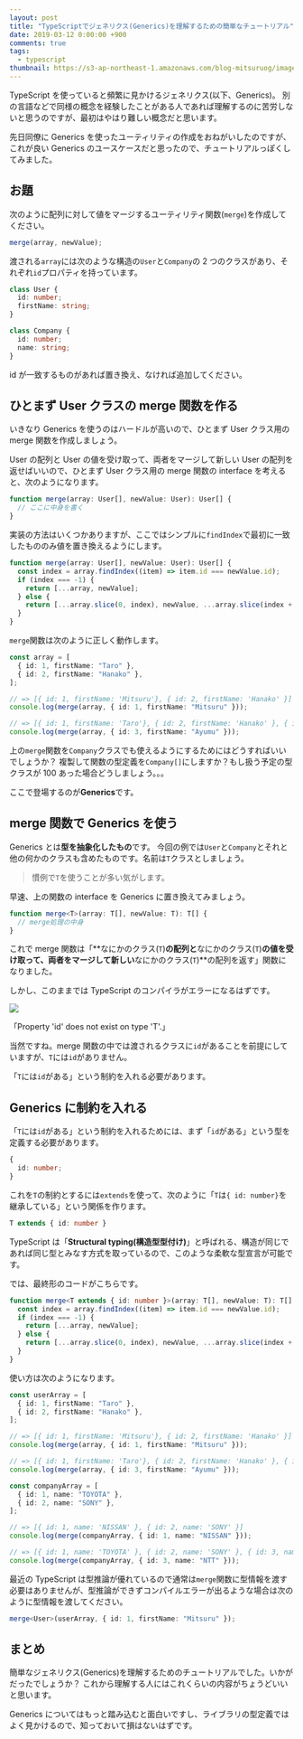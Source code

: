 ```yaml
---
layout: post
title: "TypeScriptでジェネリクス(Generics)を理解するための簡単なチュートリアル"
date: 2019-03-12 0:00:00 +900
comments: true
tags:
  - typescript
thumbnail: https://s3-ap-northeast-1.amazonaws.com/blog-mitsuruog/images/2019/typescript-generics-logo.jpg
---
```


TypeScript を使っていると頻繁に見かけるジェネリクス(以下、Generics)。
別の言語などで同様の概念を経験したことがある人であれば理解するのに苦労しないと思うのですが、最初はやはり難しい概念だと思います。

先日同僚に Generics を使ったユーティリティの作成をおねがいしたのですが、これが良い Generics のユースケースだと思ったので、チュートリアルっぽくしてみました。

## お題

次のように配列に対して値をマージするユーティリティ関数(`merge`)を作成してください。

```ts
merge(array, newValue);
```

渡される`array`には次のような構造の`User`と`Company`の 2 つのクラスがあり、それぞれ`id`プロパティを持っています。

```ts
class User {
  id: number;
  firstName: string;
}

class Company {
  id: number;
  name: string;
}
```

id が一致するものがあれば置き換え、なければ追加してください。

## ひとまず User クラスの merge 関数を作る

いきなり Generics を使うのはハードルが高いので、ひとまず User クラス用の merge 関数を作成しましょう。

User の配列と User の値を受け取って、両者をマージして新しい User の配列を返せばいいので、ひとまず User クラス用の merge 関数の interface を考えると、次のようになります。

```ts
function merge(array: User[], newValue: User): User[] {
  // ここに中身を書く
}
```

実装の方法はいくつかありますが、ここではシンプルに`findIndex`で最初に一致したもののみ値を置き換えるようにします。

```ts
function merge(array: User[], newValue: User): User[] {
  const index = array.findIndex((item) => item.id === newValue.id);
  if (index === -1) {
    return [...array, newValue];
  } else {
    return [...array.slice(0, index), newValue, ...array.slice(index + 1)];
  }
}
```

`merge`関数は次のように正しく動作します。

```ts
const array = [
  { id: 1, firstName: "Taro" },
  { id: 2, firstName: "Hanako" },
];

// => [{ id: 1, firstName: 'Mitsuru'}, { id: 2, firstName: 'Hanako' }]
console.log(merge(array, { id: 1, firstName: "Mitsuru" }));

// => [{ id: 1, firstName: 'Taro'}, { id: 2, firstName: 'Hanako' }, { id: 3, firstName: 'Ayumu' }]
console.log(merge(array, { id: 3, firstName: "Ayumu" }));
```

上の`merge`関数を`Company`クラスでも使えるようにするためにはどうすればいいでしょうか？
複製して関数の型定義を`Company[]`にしますか？もし扱う予定の型クラスが 100 あった場合どうしましょう。。。

ここで登場するのが**Generics**です。

## merge 関数で Generics を使う

Generics とは**型を抽象化したもの**です。
今回の例では`User`と`Company`とそれと他の何かのクラスも含めたものです。名前は`T`クラスとしましょう。

> 慣例で`T`を使うことが多い気がします。

早速、上の関数の interface を Generics に置き換えてみましょう。

```ts
function merge<T>(array: T[], newValue: T): T[] {
  // merge処理の中身
}
```

これで merge 関数は「**なにかのクラス(`T`)**の配列と**なにかのクラス(`T`)**の値を受け取って、両者をマージして新しい**なにかのクラス(`T`)**の配列を返す」関数になりました。

しかし、このままでは TypeScript のコンパイラがエラーになるはずです。

![](https://s3-ap-northeast-1.amazonaws.com/blog-mitsuruog/images/2019/typescript-generics1.png)

「Property 'id' does not exist on type 'T'.」

当然ですね。merge 関数の中では渡されるクラスに`id`があることを前提にしていますが、`T`には`id`がありません。

「`T`には`id`がある」という制約を入れる必要があります。

## Generics に制約を入れる

「`T`には`id`がある」という制約を入れるためには、まず「`id`がある」という型を定義する必要があります。

```ts
{
  id: number;
}
```

これを`T`の制約とするには`extends`を使って、次のように「`T`は`{ id: number}`を継承している」という関係を作ります。

```ts
T extends { id: number }
```

TypeScript は「**Structural typing(構造型型付け)**」と呼ばれる、構造が同じであれば同じ型とみなす方式を取っているので、このような柔軟な型宣言が可能です。

では、最終形のコードがこちらです。

```ts
function merge<T extends { id: number }>(array: T[], newValue: T): T[] {
  const index = array.findIndex((item) => item.id === newValue.id);
  if (index === -1) {
    return [...array, newValue];
  } else {
    return [...array.slice(0, index), newValue, ...array.slice(index + 1)];
  }
}
```

使い方は次のようになります。

```ts
const userArray = [
  { id: 1, firstName: "Taro" },
  { id: 2, firstName: "Hanako" },
];

// => [{ id: 1, firstName: 'Mitsuru'}, { id: 2, firstName: 'Hanako' }]
console.log(merge(array, { id: 1, firstName: "Mitsuru" }));

// => [{ id: 1, firstName: 'Taro'}, { id: 2, firstName: 'Hanako' }, { id: 3, firstName: 'Ayumu' }]
console.log(merge(array, { id: 3, firstName: "Ayumu" }));

const companyArray = [
  { id: 1, name: "TOYOTA" },
  { id: 2, name: "SONY" },
];

// => [{ id: 1, name: 'NISSAN' }, { id: 2, name: 'SONY' }]
console.log(merge(companyArray, { id: 1, name: "NISSAN" }));

// => [{ id: 1, name: 'TOYOTA' }, { id: 2, name: 'SONY' }, { id: 3, name: 'NTT' }]
console.log(merge(companyArray, { id: 3, name: "NTT" }));
```

最近の TypeScript は型推論が優れているので通常は`merge`関数に型情報を渡す必要はありませんが、型推論ができずコンパイルエラーが出るような場合は次のように型情報を渡してください。

```ts
merge<User>(userArray, { id: 1, firstName: "Mitsuru" });
```

## まとめ

簡単なジェネリクス(Generics)を理解するためのチュートリアルでした。いかがだったでしょうか？
これから理解する人にはこれくらいの内容がちょうどいいと思います。

Generics についてはもっと踏み込むと面白いですし、ライブラリの型定義ではよく見かけるので、知っておいて損はないはずです。
